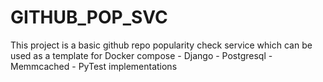 # GITHUB_POP_SVC

This project is a basic github repo popularity check  service
which can be used as a template for Docker compose - Django - Postgresql - Memmcached - PyTest implementations
